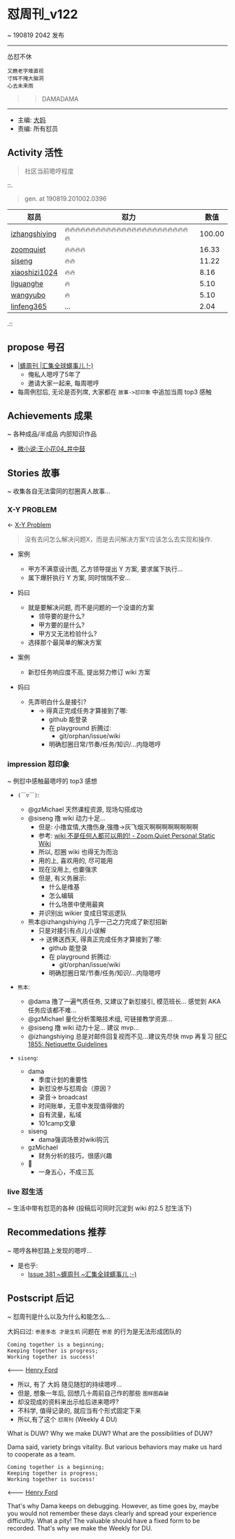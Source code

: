 # 怼周刊_v122
~ 190819 2042 发布

-----------------------------------------


怂怼不休

    又瞧老字难直视
    寸辉不掩大脑洞
    心去未来雨

>> DAMADAMA

-----------------------------------------

- 主编: [大妈](http://du.zoomquiet.io/2014-02/ac0-zq/)
- 责编: 所有怼员

## Activity 活性
> 社区当前嗯哼程度


::.

> gen. at 190819.201002.0396 

 怼员 | 怼力 | 数值 
---- | ---- | ----
[izhangshiying](https://du.101.camp/PoDU/v0/izhangshiying/) | 🔥🔥🔥🔥🔥🔥🔥🔥🔥🔥🔥🔥🔥🔥🔥🔥🔥🔥🔥🔥🔥🔥🔥🔥🔥 | 100.00
[zoomquiet](https://du.101.camp/PoDU/v0/zoomquiet/) | 🔥🔥🔥🔥 | 16.33
[siseng](https://du.101.camp/PoDU/v0/siseng/) | 🔥🔥 | 11.22
[xiaoshizi1024](https://du.101.camp/PoDU/v0/xiaoshizi1024/) | 🔥🔥 | 8.16
[liguanghe](https://du.101.camp/PoDU/v0/liguanghe/) | 🔥 | 5.10
[wangyubo](https://du.101.camp/PoDU/v0/wangyubo/) | 🔥 | 5.10
[linfeng365](https://du.101.camp/PoDU/v0/linfeng365/) | ... | 2.04

.::


## propose 号召

- [|蠎周刊 |汇集全球蠎事儿 !-)](http://weekly.pychina.org/archives.html)
    + 俺私人嗯哼了5年了
    + 邀请大家一起来, 每周嗯哼
- 每周例怼后, 无论是否列席, 大家都在 `故事->怼印象` 中追加当周 top3 感触



## Achievements 成果 
~ 各种成品/半成品 内部知识作品
- [微小说:王小花04_井中鼓](https://github.com/DebugUself/du4proto/blob/zsy/Lit9/DrumInWells.md)
      
## Stories 故事 
~ 收集各自无法雷同的怼圈真人故事...

### X-Y PROBLEM
<- [X-Y Problem](https://coolshell.cn/articles/10804.html)

> 没有去问怎么解决问题X，而是去问解决方案Y应该怎么去实现和操作.

- 案例
    + 甲方不满意设计图, 乙方领导提出 Y 方案, 要求属下执行...
    + 属下爆肝执行 Y 方案, 同时惴惴不安...
- 妈曰
    + 就是要解决问题, 而不是问题的一个没谱的方案
        * 领导要的是什么?
        * 甲方要的是什么?
        * 甲方又无法检验什么?
    + 选择那个最简单的解决方案

- 案例
    + 新怼任务响应度不高, 提出努力修订 wiki 方案
- 妈曰
    + 先弄明白什么是接引?
        * -> 得真正完成任务才算接到了哪:
            - github 能登录
            - 在 playground 折腾过:
                + git/orphan/issue/wiki
            - 明确怼圈日常/节奏/任务/知识/...内隐嗯哼

### impression 怼印象 
~ 例怼中感触最嗯哼的 top3 感想

- `(￣▽￣)`:
    + @gzMichael 天然课程资源, 现场勾搭成功
    + @siseng 撸 wiki 动力十足... 
        * 但是: 小撸宜情,大撸伤身,强撸->灰飞烟灭啊啊啊啊啊啊啊啊
        * 参考: [wiki 不是任何人都可以用的! - Zoom.Quiet Personal Static Wiki](http://wiki.zoomquiet.io/IMHO/dont-use-wiki)
        * 所以, 怼圈 wiki 也得无为而治
        * 用的上, 喜欢用的, 尽可能用
        * 现在没用上, 也嫑强求
        * 但是, 有义务展示:
            - 什么是维基
            - 怎么编辑
            - 什么场景中使用最爽
        * 并识别出 wikier 变成日常巡逻队
    +  熊本@izhangshiying 几乎一己之力完成了新怼招新
        * 只是对接引有点儿小误解
        * -> 送佛送西天, 得真正完成任务才算接到了哪:
            - github 能登录
            - 在 playground 折腾过:
                + git/orphan/issue/wiki
            - 明确怼圈日常/节奏/任务/知识/...内隐嗯哼

- `熊本`:
    + @dama 撸了一遍气质任务, 又建议了新怼接引, 模范班长... 感觉到 AKA 任务应该都不难... 
    + @gzMichael 量化分析策略技术组, 可链接教学资源...
    + @siseng 撸 wiki 动力十足... 建议 mvp...
    + @izhangshiying 总是对邮件回复视而不见...建议先尽快 mvp 再复习 [RFC 1855: Netiquette Guidelines](https://www.rfc-editor.org/rfc/rfc1855.html) 

- `siseng`:    
    - dama 
        - 季度计划的重要性
        - 新怼没参与怼周会（原因？
        - 录音-> broadcast
        - 时间账单，无意中发现值得做的
        - 自有流量，私域
        - 101camp文章
    - siseng
        - dama强调场景对wiki钩沉
    - gzMichael
        - 财务分析的技巧，很感兴趣
    - 🐻
        - 一身五心，不成三瓦
        
### live 怼生活
~ 生活中带有怼范的各种 (投稿后可同时沉淀到 wiki 的2.5 怼生活下)


## Recommedations 推荐 
~ 嗯哼各种怼路上发现的嗯哼...

- 是也乎:
    + [Issue 381 ~蠎周刊 ~汇集全球蠎事儿 ;-)](http://weekly.pychina.org/issue/issue-381.html)


## Postscript 后记 
~ 怼周刊是什么以及为什么和能怎么...

大妈曰过: `参差多态 才是生机`
问题在 `参差` 的行为是无法形成团队的

    Coming together is a beginning; 
    Keeping together is progress; 
    Working together is success!

<--- [Henry Ford](https://www.brainyquote.com/quotes/quotes/h/henryford121997.html)

- 所以, 有了 大妈 随见随怼的持续嗯哼...
- 但是, 想象一年后, 回想几十周前自己作的那些 `图样图森破` 
- 却没现成的资料来出示给后进来嗯哼?
- 不科学, 值得记录的, 就应当有个形式固定下来
- 所以,有了这个 `怼周刊` (Weekly 4 DU)

What is DUW?
Why we make DUW?
What are the possibilities of DUW?

Dama said, variety brings vitality.
But various behaviors may make us hard to cooperate as a team.

    Coming together is a beginning; 
    Keeping together is progress; 
    Working together is success!

<--- [Henry Ford](https://www.brainyquote.com/quotes/quotes/h/henryford121997.html)

That's why Dama keeps on debugging.
However, as time goes by, maybe you would not remember these days clearly and spread your experience difficultly.
What a pity!
The valuable should have a fixed form to be recorded.
That's why we make the Weekly for DU.

